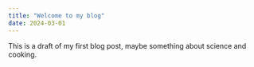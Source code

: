```yaml
---
title: "Welcome to my blog"
date: 2024-03-01
---
```


This is a draft of my first blog post, maybe something about science and cooking.
